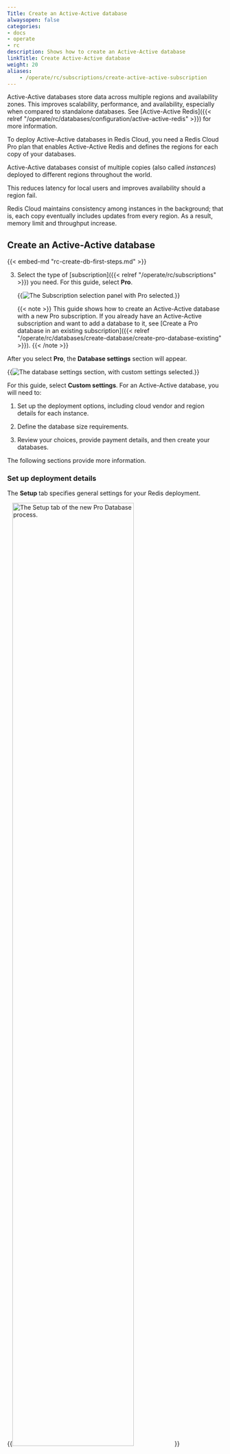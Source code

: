 ```yaml
---
Title: Create an Active-Active database
alwaysopen: false
categories:
- docs
- operate
- rc
description: Shows how to create an Active-Active database
linkTitle: Create Active-Active database
weight: 20
aliases: 
    - /operate/rc/subscriptions/create-active-active-subscription
---
```


Active-Active databases store data across multiple regions and availability zones.  This improves scalability, performance, and availability, especially when compared to standalone databases. See [Active-Active Redis]({{< relref "/operate/rc/databases/configuration/active-active-redis" >}}) for more information.

To deploy Active-Active databases in Redis Cloud, you need a Redis Cloud Pro plan that enables Active-Active Redis and defines the regions for each copy of your databases.

Active-Active databases consist of multiple copies (also called _instances_) deployed to different regions throughout the world.

This reduces latency for local users and improves availability should a region fail.

Redis Cloud maintains consistency among instances in the background; that is, each copy eventually includes updates from every region.  As a result, memory limit and throughput increase.

## Create an Active-Active database

{{< embed-md "rc-create-db-first-steps.md" >}}

3. Select the type of [subscription]({{< relref "/operate/rc/subscriptions" >}}) you need. For this guide, select **Pro**. 

    {{<image filename="images/rc/create-database-subscription-pro-new.png" alt="The Subscription selection panel with Pro selected.">}}

    {{< note >}}
This guide shows how to create an Active-Active database with a new Pro subscription. If you already have an Active-Active subscription and want to add a database to it, see [Create a Pro database in an existing subscription]({{< relref "/operate/rc/databases/create-database/create-pro-database-existing" >}}). 
    {{< /note >}}
    

After you select **Pro**, the **Database settings** section will appear.

{{<image filename="images/rc/create-pro-db-settings-custom.png" alt="The database settings section, with custom settings selected.">}}

For this guide, select **Custom settings**. For an Active-Active database, you will need to: 

1. Set up the deployment options, including cloud vendor and region details for each instance.

2. Define the database size requirements.

3. Review your choices, provide payment details, and then create your databases.

The following sections provide more information.

### Set up deployment details

The **Setup** tab specifies general settings for your Redis deployment.

{{<image filename="images/rc/subscription-new-flexible-tabs-setup.png" width="75%" alt="The Setup tab of the new Pro Database process." >}}

There are three sections on this tab:

- [General settings](#general-settings) include the cloud provider details and specific configuration options.
- [Version](#version) lets you choose the Redis version of your databases.
- [Advanced options](#advanced-options) define settings for high availability and security. Configurable settings vary according to cloud provider.

#### General settings {#general-settings}

Select **Active-Active (Multi-region)** to turn on Active-Active. 

{{<image filename="images/rc/create-flexible-sub-active-active-on.png" width="75%" alt="The general settings of the setup tab with Active-Active selected." >}}

When you enable Active-Active Redis, two regions are selected by default. Select the drop-down arrow to display a list of provider regions that support Active-Active databases.

{{<image filename="images/rc/create-sub-active-active-regions.png" width="50%" alt="Use the Region drop-down to select the regions for your Active-Active database." >}}

Use the checkboxes in the list to select or remove regions.  The Search box lets you locate specific regions.

You can use a region's Remove button to remove it from the list.

{{<image filename="images/rc/icon-region-delete.png" width="30px" alt="Select the Delete button to remove a region from the list." >}}

#### Version {#version}

{{<image filename="images/rc/subscription-new-flexible-version-section.png" width="75%" alt="Version selection between Redis 6.2 and 7.2" >}}

The **Version** section lets you choose the Redis version of your databases. Choose **Redis 7.4** if you want to use the latest advanced features of Redis.

#### Advanced options {#advanced-options}

{{<image filename="images/rc/create-sub-active-active-cidr.png" width="75%" alt="Each region needs a unique CIDR address block to communicate securely with other instances." >}}

In the **Advanced options** section, you can:
    
- Define CIDR addresses for each region in the **VPC configuration** section.

    Every CIDR should be unique to properly route network traffic between each Active-Active database instance and your consumer VPCs. The CIDR block regions should _not_ overlap between the Redis server and your app consumer VPCs. In addition, CIDR blocks should not overlap between cluster instances. 

    When all **Deployment CIDR** regions display a green checkmark, you're ready to continue.  

    {{<image filename="images/rc/icon-cidr-address-ok.png" width="30px" alt="Green checkmarks indicate valid CIDR address values." >}}

    Red exclamation marks indicate error conditions; the tooltip provides additional details.

    {{<image filename="images/rc/icon-cidr-address-error.png" width="30px" alt="Red exclamation points indicate CIDR address problems." >}} 

- Set your [maintenance]({{< relref "/operate/rc/subscriptions/maintenance" >}}) settings in the **Maintenance windows** section. Select **Manual** if you want to set [manual maintenance windows]({{< relref "/operate/rc/subscriptions/maintenance/set-maintenance-windows" >}}).

When finished, choose **Continue** to determine your size requirements.

{{<image filename="images/rc/button-subscription-continue.png" width="100px" alt="Select the Continue button to continue to the next step." >}}

### Sizing tab

The **Sizing** tab helps you specify the database, memory, and throughput requirements for your subscription.

{{<image filename="images/rc/subscription-new-flexible-sizing-tab.png" width="75%" alt="The Sizing tab when creating a new Pro subscription." >}}

When you first visit the **Sizing** tab, there are no databases defined.  Select the **Add** button to create one.

{{<image filename="images/rc/icon-add.png" width="30px" alt="Use the Add button to define a new database for your subscription." >}}

This opens the **New Active-Active Redis Database** dialog, which lets you define the requirements for your new database.

{{<image filename="images/rc/create-database-active-active.png" width="75%" alt="New database dialog for Active-Active database." >}}

By default, you're shown basic settings, which include:

- **Name**: A custom name for your database.
- **Advanced Capabilities**: Advanced data types or features used by the database. Active-Active databases support the [JSON]({{< relref "/operate/oss_and_stack/stack-with-enterprise/json" >}}) data type and [Search and query]({{< relref "/operate/oss_and_stack/stack-with-enterprise/search" >}}) features.

    {{<image filename="images/rc/active-active-json-detail.png" width="75%" alt="When you create an Active-Active database, you can select the JSON and Search and query advanced capabilities." >}}  

    We select both capabilities for you automatically. You can remove a capability by selecting it. Selected capabilities will be available in all regions, including those added in the future.

    See [Search and query Active-Active databases]({{< relref "/operate/oss_and_stack/stack-with-enterprise/search/search-active-active" >}}) to learn how to use Search and query on Active-Active databases.

- **Dataset size**: The amount of data needed for your dataset in GB. 

    For Search and query databases, use the [Sizing calculator](https://redis.io/redisearch-sizing-calculator/) to estimate your index size and throughput requirements. When you're entering the dataset size for your database, add the estimated index size from the Sizing calculator to your expected dataset size.

- **Throughput**: When you create an Active-Active database, you define the throughput for each instance. The total operations per second combines the total read ops/sec and applies the write ops/sec for each region across every region. 

    {{<image filename="images/rc/active-active-throughput-detail.png" width="75%" alt="When you create an Active-Active database, you define throughput for each region." >}}
    
    Because each instance needs the ability to write to every other instance, write operations significantly affect the total, as shown in the following table:

    | Number of regions | Read operations | Write operations | Total operations |
    |:-----------------:|:---------------:|:----------------:|:----------------:|
    | Two | 1,000 each | 1,000 each | 6,000<br/>(2,000 reads; 4,000 writes) |
    | Two | 1,500 each | 1,000 each | 7,000<br/>(3,000 reads; 4,000 writes) |
    | Two | 1,000 each | 1,500 each | 8,000<br/>(2,000 reads; 6,000 writes) |
    | Three | 1,000 each | 1,000 each | 12,000<br/>(3,000 reads; 9,000 writes) |

    For Search and query databases, the estimated throughput from the [Sizing calculator](https://redis.io/redisearch-sizing-calculator/) is the total amount of throughput you need. When setting throughput for your Active-Active database, use the total amount for each region and divide it depending on your read (query) and write (update) needs for each region. For example, if the total amount of throughput needed is 50000 ops/sec, you could set each region to have 20000 ops/sec for reads (queries) and 30000 ops/sec for writes (updates).

- **Data Persistence**: Defines the data persistence policy, if any. See [Database persistence]({{< relref "/operate/rs/databases/configure/database-persistence.md" >}}).
- **Supported Protocol(s)**: Choose between RESP2 and RESP3 _(Redis 7.2 only)_. See [Redis serialization protocol]({{< relref "/develop/reference/protocol-spec" >}}#resp-versions) for details.
- **Quantity**: Number of databases to create with these settings. 

When finished, select **Save configuration** to save your database configuration.

{{<image filename="images/rc/button-configuration-save.png" width="140px" alt="Select the Save configuration button to define your new database." >}}

Use the **Add database** button to define additional databases or select the **Continue button** to display the **Review and create** tab.

Hover over a database to see the **Edit** and **Delete** icons. You can use the **Edit** icon to change a database or the **Delete** icon to remove a database from the list.

{{<image filename="images/rc/icon-edit.png#no-click" width="30px" alt="Use the Edit button to change database settings." class="inline" >}}&nbsp;{{<image filename="images/rc/icon-delete-teal.png#no-click" width="30px" alt="Use the Delete button to remove a database." class="inline">}}


### Review and Create tab

The **Review and Create** tab provides a cost estimate for your Redis Cloud Pro plan:

{{<image filename="images/rc/create-pro-aa-review.png" width="75%" alt="The Review & Create tab of the New Active-Active subscription screen." >}}

Redis breaks down your databases to Redis Billing Units (RBUs), each with their own size and throughput requirements. For more info, see [Billing unit types]({{< relref "/operate/rc/databases/create-database/create-pro-database-new" >}}#billing-unit-types).

Select **Back to Sizing** to make changes or **Confirm & Pay** to create your databases.

{{<image filename="images/rc/button-create-db-confirm-pay.png" width="140px" alt="Select Confirm & pay to create your database." >}}

Note that databases are created in the background.  While they are provisioning, you aren't allowed to make changes. This process generally takes 10-15 minutes.

Use the **Database list** to check the status of your databases.

## More info

- [Create a Pro database with a new subscription]({{< relref "/operate/rc/databases/create-database/create-pro-database-new" >}})
- [Active-Active Redis]({{< relref "/operate/rc/databases/configuration/active-active-redis" >}})
- [Develop applications with Active-Active databases]({{< relref "/operate/rs/databases/active-active/develop/_index.md" >}})
- Database [memory limit]({{< relref "/operate/rc/databases/configuration/sizing#dataset-size" >}})
- Redis Cloud [subscription plans]({{< relref "/operate/rc/subscriptions/" >}})
- [Redis Cloud pricing](https://redis.io/pricing/#monthly)

